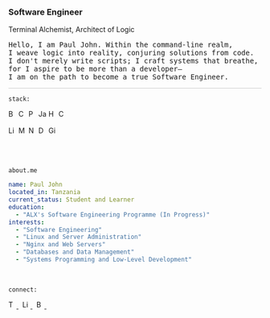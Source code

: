 <h3>Software Engineer</h3>

<p>
<span>Terminal Alchemist</span>, <span>Architect of Logic</span>
</p>

<pre>
Hello, I am Paul John. Within the command-line realm,
I weave logic into reality, conjuring solutions from code.
I don't merely write scripts; I craft systems that breathe,
for I aspire to be more than a developer—
I am on the path to become a true Software Engineer.
</pre>

<div style="border-top: 1px solid #ccc; margin-top: 10px;"></div>

`stack:`

<p>
  <img src="https://cdn.simpleicons.org/gnubash/f5f5f5" alt="Bash" title="Bash" height="16" width="16">
  <img src="https://cdn.simpleicons.org/c/f5f5f5" alt="C" title="C" height="16" width="16">
  <img src="https://cdn.simpleicons.org/python/f5f5f5" alt="Python" title="Python" height="16" width="16">
  <img src="https://cdn.simpleicons.org/javascript/f5f5f5" alt="JavaScript" title="JavaScript" height="16" width="16">
  <img src="https://cdn.simpleicons.org/html5/f5f5f5" alt="HTML" title="HTML" height="16" width="16">
  <img src="https://cdn.simpleicons.org/css3/f5f5f5" alt="CSS" title="CSS" height="16" width="16">
</p>

<p>
  <img src="https://cdn.simpleicons.org/linux/f5f5f5" alt="Linux" title="Linux" height="16" width="16">
  <img src="https://cdn.simpleicons.org/mysql/f5f5f5" alt="MySQL" title="MySQL" height="16" width="16">
  <img src="https://cdn.simpleicons.org/nginx/f5f5f5" alt="Nginx" title="Nginx" height="16" width="16">
  <img src="https://cdn.simpleicons.org/docker/f5f5f5" alt="Docker" title="Docker" height="16" width="16">
  <img src="https://cdn.simpleicons.org/git/f5f5f5" alt="Git" title="Git" height="16" width="16">
</p>
<br><br>

<code>about.me</code>

```yaml
name: Paul John
located_in: Tanzania
current_status: Student and Learner
education:
  - "ALX's Software Engineering Programme (In Progress)"
interests:
  - "Software Engineering"
  - "Linux and Server Administration"
  - "Nginx and Web Servers"
  - "Databases and Data Management"
  - "Systems Programming and Low-Level Development"
```

<br>

<code>connect:</code>

<p>
  <a href="https://twitter.com/namestarlit">
    <img src="https://cdn.simpleicons.org/twitter/f5f5f5" alt="Twitter" height="16" width="16">
  </a>&nbsp;
  <a href="https://www.linkedin.com/in/namestarlit/">
    <img src="https://cdn.simpleicons.org/linkedin/f5f5f5" alt="LinkedIn" height="16" width="16">
  </a>&nbsp;
  <a href="https://bento.me/starlit">
    <img src="https://cdn.simpleicons.org/bento/f5f5f5" alt="Bento" height="16" width="16">
  </a>&nbsp;
</p>
